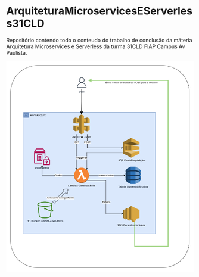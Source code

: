 # ArquiteturaMicroservicesEServerless31CLD
Repositório contendo todo o conteudo do trabalho de conclusão da máteria Arquitetura Microservices e Serverless da turma 31CLD FIAP Campus Av Paulista.

![Arquitetura de Micro Serviços e Serverless.png](/doc/ArquiteturaSolucao.png)